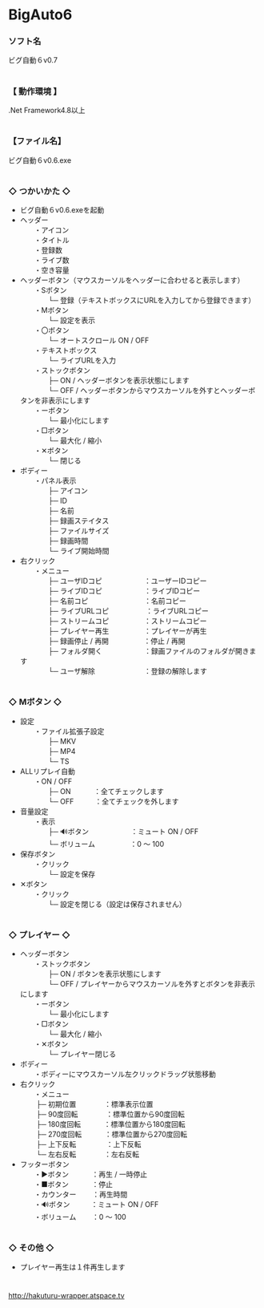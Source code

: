 # BigAuto6

### ソフト名
ビグ自動６v0.7

# 
### 【 動作環境 】
.Net Framework4.8以上

# 
### 【ファイル名】
ビグ自動６v0.6.exe

# 
### ◇ つかいかた ◇
- ビグ自動６v0.6.exeを起動
- ヘッダー  
　　・アイコン  
　　・タイトル  
　　・登録数  
　　・ライブ数  
　　・空き容量  
- ヘッダーボタン（マウスカーソルをヘッダーに合わせると表示します）  
　　・Sボタン  
　　　　└─ 登録（テキストボックスにURLを入力してから登録できます）  
　　・Mボタン  
　　　　└─ 設定を表示  
　　・〇ボタン  
　　　　└─ オートスクロール ON / OFF  
　　・テキストボックス  
　　　　└─ ライブURLを入力  
　　・ストックボタン  
　　　　├─ ON / ヘッダーボタンを表示状態にします  
　　　　└─ OFF / ヘッダーボタンからマウスカーソルを外すとヘッダーボタンを非表示にします  
　　・ーボタン  
　　　　└─ 最小化にします  
　　・□ボタン  
　　　　└─ 最大化 / 縮小  
　　・✕ボタン  
　　　　└─ 閉じる  
- ボディー  
　　・パネル表示  
　　　　├─ アイコン  
　　　　├─ ID  
　　　　├─ 名前  
　　　　├─ 録画ステイタス  
　　　　├─ ファイルサイズ  
　　　　├─ 録画時間  
　　　　└─ ライブ開始時間  
- 右クリック  
　　・メニュー  
　　　　├─ ユーザIDコピ　　　　　　：ユーザーIDコピー  
　　　　├─ ライブIDコピ　　　　　　：ライブIDコピー  
　　　　├─ 名前コピ　　　　　　　　：名前コピー  
　　　　├─ ライブURLコピ　　 　　　：ライブURLコピー  
　　　　├─ ストリームコピ　　　　　：ストリームコピー  
　　　　├─ プレイヤー再生　　　　　：プレイヤーが再生  
　　　　├─ 録画停止 / 再開　　　　　：停止 / 再開  
　　　　├─ フォルダ開く　　　　　　：録画ファイルのフォルダが開きます  
　　　　└─ ユーザ解除　　　　　　　：登録の解除します  

# 
### ◇ Mボタン ◇
- 設定   
　　・ファイル拡張子設定  
　　　　├─ MKV  
　　　　├─ MP4  
　　　　└─ TS  
- ALLリプレイ自動   
　　・ON / OFF  
　　　　├─ ON 　　　：全てチェックします  
　　　　└─ OFF　　　：全てチェックを外します  
- 音量設定   
　　・表示  
　　　　├─ 🔊ボタン　　　　　　：ミュート ON / OFF  
　　　　└─ ボリューム　　　　　：0 ～ 100  
- 保存ボタン  
　　・クリック  
　　　　└─ 設定を保存  
- ✕ボタン  
　　・クリック  
　　　　└─ 設定を閉じる（設定は保存されません）  

# 
### ◇ プレイヤー ◇
- ヘッダーボタン  
　　・ストックボタン  
　　　　├─ ON / ボタンを表示状態にします  
　　　　└─ OFF / プレイヤーからマウスカーソルを外すとボタンを非表示にします  
　　・ーボタン  
　　　　└─ 最小化にします  
　　・□ボタン  
　　　　└─ 最大化 / 縮小  
　　・✕ボタン  
　　　　└─ プレイヤー閉じる  
- ボディー  
　　・ボディーにマウスカーソル左クリックドラッグ状態移動  
- 右クリック  
　　・メニュー  
　　   ├─ 初期位置　　　　：標準表示位置  
　　   ├─ 90度回転　　　　：標準位置から90度回転  
　　   ├─ 180度回転　　　 ：標準位置から180度回転  
　　   ├─ 270度回転　　 　：標準位置から270度回転  
　　   ├─ 上下反転　　 　　：上下反転  
　　   └─ 左右反転　　　　：左右反転  
- フッターボタン  
　　・▶ボタン　 　　：再生 / 一時停止  
　　・■ボタン　　　 ：停止  
　　・カウンター　　 ：再生時間  
　　・🔊ボタン　　　：ミュート ON / OFF  
　　・ボリューム　　 ：0 ～ 100  

# 
### ◇ その他 ◇
- プレイヤー再生は１件再生します  

# 
http://hakuturu-wrapper.atspace.tv
